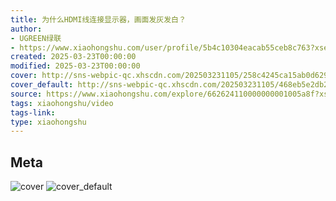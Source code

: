 ```yaml
---
title: 为什么HDMI线连接显示器，画面发灰发白？
author:
- UGREEN绿联
- https://www.xiaohongshu.com/user/profile/5b4c10304eacab55ceb8c763?xsec_token=undefined
created: 2025-03-23T00:00:00
modified: 2025-03-23T00:00:00
cover: http://sns-webpic-qc.xhscdn.com/202503231105/258c4245ca15ab0d629af508f60de187/spectrum/1040g0k0311su3djaha004a76jl831hr3i6sdajg!nc_n_webp_prv_1
cover_default: http://sns-webpic-qc.xhscdn.com/202503231105/468eb5e2db22af9f4c77be985e4b10c8/spectrum/1040g0k0311su3djaha004a76jl831hr3i6sdajg!nc_n_webp_mw_1
source: https://www.xiaohongshu.com/explore/662624110000000001005a8f?xsec_token=ABTWwLbzinzI9RFtOo5kCuMjD0QdOrHQlS8Y1JZPPwfCo=
tags: xiaohongshu/video
tags-link:
type: xiaohongshu
---
```


## Meta

![cover](http://sns-webpic-qc.xhscdn.com/202503231105/258c4245ca15ab0d629af508f60de187/spectrum/1040g0k0311su3djaha004a76jl831hr3i6sdajg!nc_n_webp_prv_1)
![cover_default](http://sns-webpic-qc.xhscdn.com/202503231105/468eb5e2db22af9f4c77be985e4b10c8/spectrum/1040g0k0311su3djaha004a76jl831hr3i6sdajg!nc_n_webp_mw_1)
